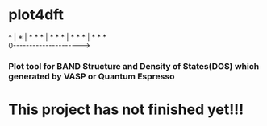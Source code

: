 # plot4dft
^
|                  *
|     * *         *
|   *     *      *
|  *       *    *
| *          * *  
0--------------------->

<h3>Plot tool for BAND Structure and Density of States(DOS) which generated by VASP or Quantum Espresso<h3/>

<h1>This project has not finished yet!!! </h1>
